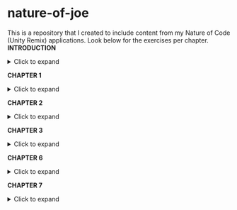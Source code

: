 # nature-of-joe
This is a repository that I created to include content from my Nature of Code (Unity Remix) applications. Look below for the exercises per chapter.  
**INTRODUCTION**  
<details>
  <summary> Click to expand </summary>
  
* Exercise 1 Script: https://github.com/fatjosephina/nature-of-joe/blob/main/Assets/Scripts/IntroductionE1.cs
* Exercise 1 Build: https://github.com/fatjosephina/nature-of-joe/blob/main/Builds/IntroductionE1Poselenzny.zip
* Exercise 2 Script: https://github.com/fatjosephina/nature-of-joe/blob/main/Assets/Scripts/IntroductionE2.cs
* Exercise 2 Build: https://github.com/fatjosephina/nature-of-joe/blob/main/Builds/IntroductionE2Poselenzny.zip
* Exercise 3 Script: https://github.com/fatjosephina/nature-of-joe/blob/main/Assets/Scripts/IntroductionE3.cs
* Exercise 3 Build: https://github.com/fatjosephina/nature-of-joe/blob/main/Builds/IntroductionE3Poselenzny.zip
* Video: https://github.com/fatjosephina/nature-of-joe/blob/main/Assets/Videos/IntroductionVideo.zip  
</details>

**CHAPTER 1**
<details>
  <summary> Click to expand </summary>
  
* Exercise 2 Script: https://github.com/fatjosephina/nature-of-joe/blob/main/Assets/Scripts/Chapter1E2.cs
* Exercise 2 Build: https://github.com/fatjosephina/nature-of-joe/blob/main/Builds/Chapter1E2Poselenzny.zip
* Exercise 4 Script: https://github.com/fatjosephina/nature-of-joe/blob/main/Assets/Scripts/Chapter1E4.cs
* Exercise 4 Build: https://github.com/fatjosephina/nature-of-joe/blob/main/Builds/Chapter1E4Poselenzny.zip
* Exercise 8 Script: https://github.com/fatjosephina/nature-of-joe/blob/main/Assets/Scripts/Chapter1E8.cs
* Exercise 8 Build: https://github.com/fatjosephina/nature-of-joe/blob/main/Builds/Chapter1E8Poselenzny.zip
* Ecosystem Script: https://github.com/fatjosephina/nature-of-joe/blob/main/Assets/Scripts/Ecosystem1.cs
* Ecosystem Build: https://github.com/fatjosephina/nature-of-joe/blob/main/Builds/Chapter1EcosystemPoselenzny.zip
* Video: https://github.com/fatjosephina/nature-of-joe/blob/main/Assets/Videos/Chapter1Video.zip
</details>

**CHAPTER 2**
<details>
  <summary> Click to expand </summary>
  
* Exercise 2 Script: https://github.com/fatjosephina/nature-of-joe/blob/main/Assets/Scripts/Chapter2E2.cs
* Exercise 4 Script: https://github.com/fatjosephina/nature-of-joe/blob/main/Assets/Scripts/Chapter2E4.cs
* Exercise 9 Script: https://github.com/fatjosephina/nature-of-joe/blob/main/Assets/Scripts/Chapter2E9.cs
* Ecosystem Script: https://github.com/fatjosephina/nature-of-joe/blob/main/Assets/Scripts/Ecosystem2.cs
* Video: https://github.com/fatjosephina/nature-of-joe/blob/main/Assets/Videos/Chapter2Video.zip
</details>

**CHAPTER 3**
<details>
  <summary> Click to expand </summary>

* Exercise 1 Script: https://github.com/fatjosephina/nature-of-joe/blob/main/Assets/Scripts/Chapter3E1.cs
* Exercise 2 Script: https://github.com/fatjosephina/nature-of-joe/blob/main/Assets/Scripts/Chapter3E2.cs
* Exercise 4 Script: https://github.com/fatjosephina/nature-of-joe/blob/main/Assets/Scripts/Chapter3E4.cs
* Ecosystem Script: https://github.com/fatjosephina/nature-of-joe/blob/main/Assets/Scripts/Ecosystem3.cs
* Video: https://github.com/fatjosephina/nature-of-joe/blob/main/Assets/Videos/Chapter3Video.zip
</details>

**CHAPTER 6**
<details>
  <summary> Click to expand </summary>

* Exercise 1 Script: https://github.com/fatjosephina/nature-of-joe/blob/main/Assets/Scripts/Chapter6E1.cs
* Exercise 16 Script: https://github.com/fatjosephina/nature-of-joe/blob/main/Assets/Scripts/Chapter6E16.cs
* Exercise 18 Script: https://github.com/fatjosephina/nature-of-joe/blob/main/Assets/Scripts/Chapter6E18.cs
* Ecosystem Script: https://github.com/fatjosephina/nature-of-joe/blob/main/Assets/Scripts/Ecosystem6.cs
* Video: https://github.com/fatjosephina/nature-of-joe/blob/main/Assets/Videos/Chapter6Video.zip
</details>

**CHAPTER 7**
<details>
  <summary> Click to expand </summary>

* Ecosystem Script: https://github.com/fatjosephina/nature-of-joe/blob/main/Assets/Scripts/Ecosystem7.cs
* Video: https://github.com/fatjosephina/nature-of-joe/blob/main/Assets/Videos/Chapter7Video.zip
</details>
